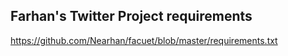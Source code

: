 
Farhan's Twitter Project requirements
-------------------------------------
https://github.com/Nearhan/facuet/blob/master/requirements.txt

